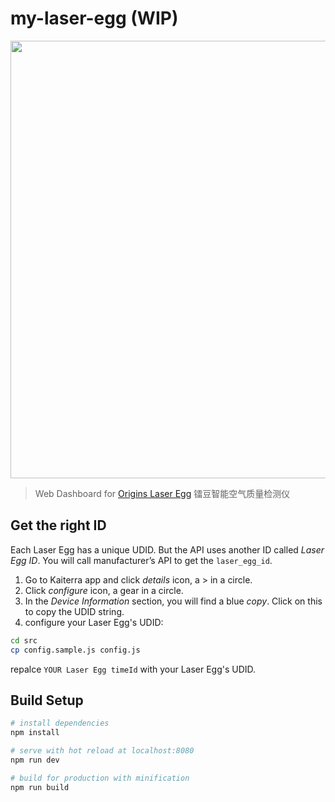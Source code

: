 # my-laser-egg (WIP)

<p align="center">
  <img src="screen.png" width="700px">
</p>

> Web Dashboard for [Origins Laser Egg](http://originstech.com/products/laser-egg/) 镭豆智能空气质量检测仪

## Get the right ID

Each Laser Egg has a unique UDID. But the API uses another ID called *Laser Egg ID*. You will call manufacturer’s API to get the `laser_egg_id`.

1. Go to Kaiterra app and click *details* icon, a \> in a circle.
2. Click *configure* icon, a gear in a circle.
3. In the *Device Information* section, you will find a blue *copy*. Click on this to copy the UDID string.
4. configure your Laser Egg's UDID:

```bash
cd src
cp config.sample.js config.js
```

repalce `YOUR Laser Egg timeId` with your Laser Egg's UDID.

## Build Setup

``` bash
# install dependencies
npm install

# serve with hot reload at localhost:8080
npm run dev

# build for production with minification
npm run build
```
